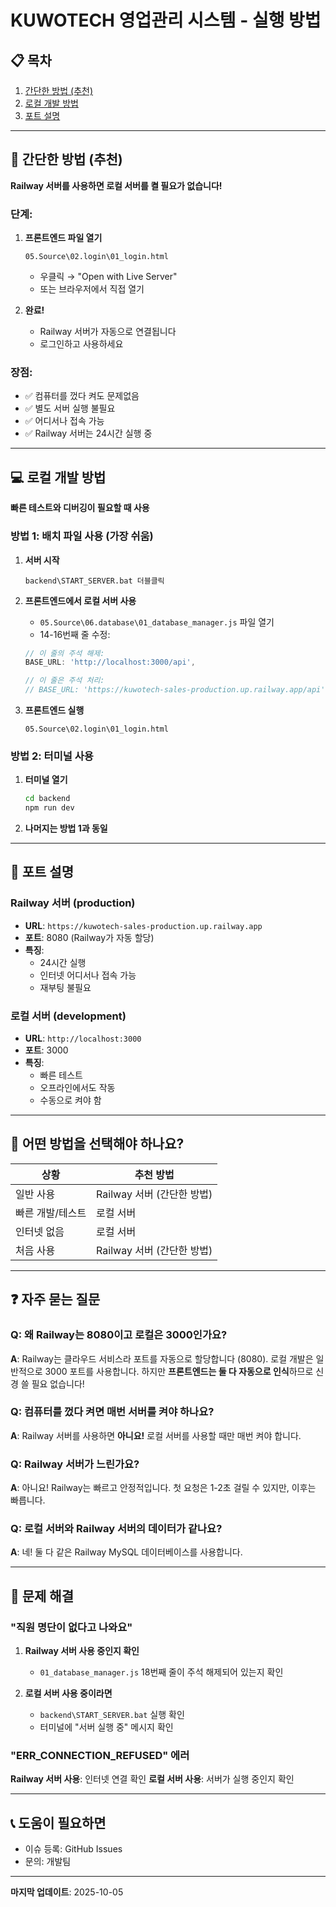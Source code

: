 # KUWOTECH 영업관리 시스템 - 실행 방법

## 📋 목차
1. [간단한 방법 (추천)](#간단한-방법-추천)
2. [로컬 개발 방법](#로컬-개발-방법)
3. [포트 설명](#포트-설명)

---

## 🎯 간단한 방법 (추천)

**Railway 서버를 사용하면 로컬 서버를 켤 필요가 없습니다!**

### 단계:
1. **프론트엔드 파일 열기**
   ```
   05.Source\02.login\01_login.html
   ```
   - 우클릭 → "Open with Live Server"
   - 또는 브라우저에서 직접 열기

2. **완료!**
   - Railway 서버가 자동으로 연결됩니다
   - 로그인하고 사용하세요

### 장점:
- ✅ 컴퓨터를 껐다 켜도 문제없음
- ✅ 별도 서버 실행 불필요
- ✅ 어디서나 접속 가능
- ✅ Railway 서버는 24시간 실행 중

---

## 💻 로컬 개발 방법

**빠른 테스트와 디버깅이 필요할 때 사용**

### 방법 1: 배치 파일 사용 (가장 쉬움)

1. **서버 시작**
   ```
   backend\START_SERVER.bat 더블클릭
   ```

2. **프론트엔드에서 로컬 서버 사용**
   - `05.Source\06.database\01_database_manager.js` 파일 열기
   - 14-16번째 줄 수정:
   ```javascript
   // 이 줄의 주석 해제:
   BASE_URL: 'http://localhost:3000/api',

   // 이 줄은 주석 처리:
   // BASE_URL: 'https://kuwotech-sales-production.up.railway.app/api',
   ```

3. **프론트엔드 실행**
   ```
   05.Source\02.login\01_login.html
   ```

### 방법 2: 터미널 사용

1. **터미널 열기**
   ```bash
   cd backend
   npm run dev
   ```

2. **나머지는 방법 1과 동일**

---

## 🔌 포트 설명

### Railway 서버 (production)
- **URL**: `https://kuwotech-sales-production.up.railway.app`
- **포트**: 8080 (Railway가 자동 할당)
- **특징**:
  - 24시간 실행
  - 인터넷 어디서나 접속 가능
  - 재부팅 불필요

### 로컬 서버 (development)
- **URL**: `http://localhost:3000`
- **포트**: 3000
- **특징**:
  - 빠른 테스트
  - 오프라인에서도 작동
  - 수동으로 켜야 함

---

## 🎯 어떤 방법을 선택해야 하나요?

| 상황 | 추천 방법 |
|------|----------|
| 일반 사용 | Railway 서버 (간단한 방법) |
| 빠른 개발/테스트 | 로컬 서버 |
| 인터넷 없음 | 로컬 서버 |
| 처음 사용 | Railway 서버 (간단한 방법) |

---

## ❓ 자주 묻는 질문

### Q: 왜 Railway는 8080이고 로컬은 3000인가요?
**A**: Railway는 클라우드 서비스라 포트를 자동으로 할당합니다 (8080).
로컬 개발은 일반적으로 3000 포트를 사용합니다.
하지만 **프론트엔드는 둘 다 자동으로 인식**하므로 신경 쓸 필요 없습니다!

### Q: 컴퓨터를 껐다 켜면 매번 서버를 켜야 하나요?
**A**: Railway 서버를 사용하면 **아니요!**
로컬 서버를 사용할 때만 매번 켜야 합니다.

### Q: Railway 서버가 느린가요?
**A**: 아니요! Railway는 빠르고 안정적입니다.
첫 요청은 1-2초 걸릴 수 있지만, 이후는 빠릅니다.

### Q: 로컬 서버와 Railway 서버의 데이터가 같나요?
**A**: 네! 둘 다 같은 Railway MySQL 데이터베이스를 사용합니다.

---

## 🚨 문제 해결

### "직원 명단이 없다고 나와요"
1. **Railway 서버 사용 중인지 확인**
   - `01_database_manager.js` 18번째 줄이 주석 해제되어 있는지 확인

2. **로컬 서버 사용 중이라면**
   - `backend\START_SERVER.bat` 실행 확인
   - 터미널에 "서버 실행 중" 메시지 확인

### "ERR_CONNECTION_REFUSED" 에러
**Railway 서버 사용**: 인터넷 연결 확인
**로컬 서버 사용**: 서버가 실행 중인지 확인

---

## 📞 도움이 필요하면

- 이슈 등록: GitHub Issues
- 문의: 개발팀

---

**마지막 업데이트**: 2025-10-05
